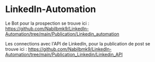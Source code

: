 # LinkedIn-Automation
Le Bot pour la prospection se trouve ici : https://github.com/Nabilbmk9/LinkedIn-Automation/tree/main/Publication/Linkedin_automation

Les connections avec l'API de LinkedIn, pour la publication de post se trouve ici : https://github.com/Nabilbmk9/LinkedIn-Automation/tree/main/Publication_Linkedin/Linkedin_API
